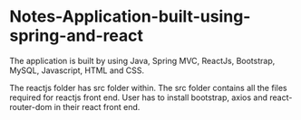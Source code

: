 # Notes-Application-built-using-spring-and-react
The application is built by using Java, Spring MVC, ReactJs, Bootstrap, MySQL, Javascript, HTML and CSS.

The reactjs folder has src folder within.
The src folder contains all the files required for reactjs front end.
User has to install bootstrap, axios and react-router-dom in their react front end.

